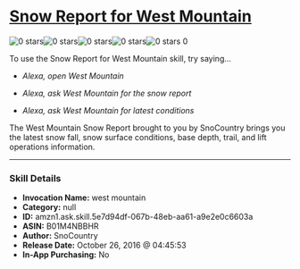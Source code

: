 # [Snow Report for West Mountain](http://alexa.amazon.com/#skills/amzn1.ask.skill.5e7d94df-067b-48eb-aa61-a9e2e0c6603a)
![0 stars](../../images/ic_star_border_black_18dp_1x.png)![0 stars](../../images/ic_star_border_black_18dp_1x.png)![0 stars](../../images/ic_star_border_black_18dp_1x.png)![0 stars](../../images/ic_star_border_black_18dp_1x.png)![0 stars](../../images/ic_star_border_black_18dp_1x.png) 0

To use the Snow Report for West Mountain skill, try saying...

* *Alexa, open West Mountain*

* *Alexa, ask West Mountain for the snow report*

* *Alexa, ask West Mountain for latest conditions*

The West Mountain Snow Report brought to you by SnoCountry brings you the latest snow fall, snow surface conditions,  base depth, trail, and lift operations information.

***

### Skill Details

* **Invocation Name:** west mountain
* **Category:** null
* **ID:** amzn1.ask.skill.5e7d94df-067b-48eb-aa61-a9e2e0c6603a
* **ASIN:** B01M4NBBHR
* **Author:** SnoCountry
* **Release Date:** October 26, 2016 @ 04:45:53
* **In-App Purchasing:** No
